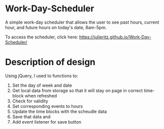 # Work-Day-Scheduler

A simple work-day scheduler that allows the user to see past hours, current hour, and future hours on today's date, 8am-5pm.

To access the scheduler, click here: https://julieritz.github.io/Work-Day-Scheduler/

# Description of design

Using jQuery, I used to functions to:

1. Set the day of week and date
2. Get local data from storage so that it will stay on page in correct time-block when refreshed
3. Check for validity
4. Set corresponding events to hours
5. Update the time blocks with the scheudle data
6. Save that data and
7. Add event listener for save button
```
